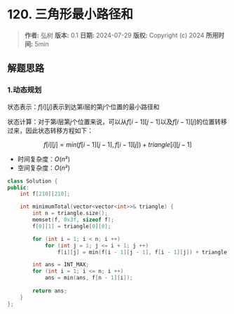 # 120. 三角形最小路径和

> **作者:** 弘树
> **版本:** 0.1
> **日期:** 2024-07-29
> **版权:** Copyright (c) 2024
> **所用时间:** 5min

## 解题思路
### 1.动态规划

状态表示：$f[i][j]$表示到达第$i$层的第$j$个位置的最小路径和

状态计算：对于第$i$层第$j$个位置来说，可以从$f[i - 1][j - 1]$以及$f[i - 1][j]$的位置转移过来，因此状态转移方程如下：

$$
f[i][j] = min(f[i - 1][j - 1], f[i - 1][j]) + triangle[i][j - 1]
$$

- 时间复杂度：$O(n²)$
- 空间复杂度：$O(n²)$

```C++
class Solution {
public:
    int f[210][210];

    int minimumTotal(vector<vector<int>>& triangle) {
        int n = triangle.size();
        memset(f, 0x3f, sizeof f);
        f[0][1] = triangle[0][0];

        for (int i = 1; i < n; i ++)
            for (int j = 1; j <= i + 1; j ++)
                f[i][j] = min(f[i - 1][j - 1], f[i - 1][j]) + triangle[i][j - 1];

        int ans = INT_MAX;
        for (int i = 1; i <= n; i ++)
            ans = min(ans, f[n - 1][i]);
        
        return ans;
    }
};
```